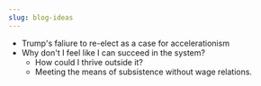 ```yaml
---
slug: blog-ideas
---
```

- Trump's faliure to re-elect as a case for accelerationism
- Why don't I feel like I can succeed in the system?
  - How could I thrive outside it?
  - Meeting the means of subsistence without wage relations.

